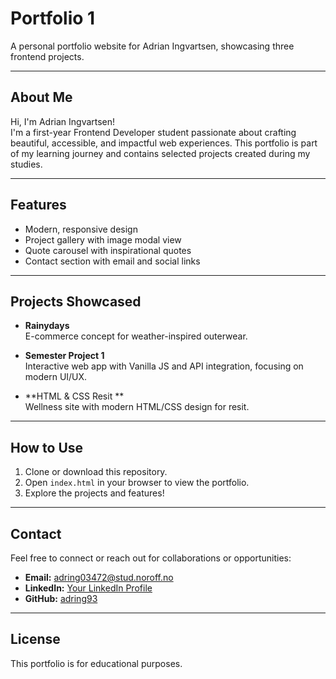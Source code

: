 # Portfolio 1

A personal portfolio website for Adrian Ingvartsen, showcasing three frontend projects.

---

## About Me

Hi, I'm Adrian Ingvartsen!  
I'm a first-year Frontend Developer student passionate about crafting beautiful, accessible, and impactful web experiences. This portfolio is part of my learning journey and contains selected projects created during my studies.

---

## Features

- Modern, responsive design
- Project gallery with image modal view
- Quote carousel with inspirational quotes
- Contact section with email and social links

---

## Projects Showcased

- **Rainydays**  
  E-commerce concept for weather-inspired outerwear.

- **Semester Project 1**  
  Interactive web app with Vanilla JS and API integration, focusing on modern UI/UX.

- **HTML & CSS Resit  **  
  Wellness site with modern HTML/CSS design for resit.

---

## How to Use

1. Clone or download this repository.
2. Open `index.html` in your browser to view the portfolio.
3. Explore the projects and features!

---

## Contact

Feel free to connect or reach out for collaborations or opportunities:

- **Email:** [adring03472@stud.noroff.no](mailto:adring03472@stud.noroff.no)
- **LinkedIn:** [Your LinkedIn Profile](https://linkedin.com/in/yourprofile)
- **GitHub:** [adring93](https://github.com/adring93)

---

## License

This portfolio is for educational purposes.
